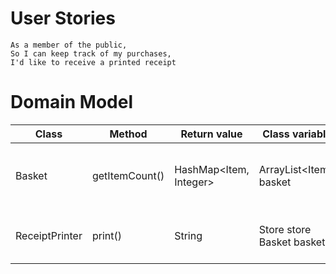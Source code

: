 # User Stories

```
As a member of the public,
So I can keep track of my purchases,
I'd like to receive a printed receipt
```

# Domain Model

| Class          | Method         | Return value           | Class variable                | Description                                     |
|----------------|----------------|------------------------|-------------------------------|-------------------------------------------------|
| Basket         | getItemCount() | HashMap<Item, Integer> | ArrayList\<Item> basket       | Gets the count of different items in the basket |
| ReceiptPrinter | print()        | String                 | Store store<br/>Basket basket | Returns the receipt in the form of a string     |

